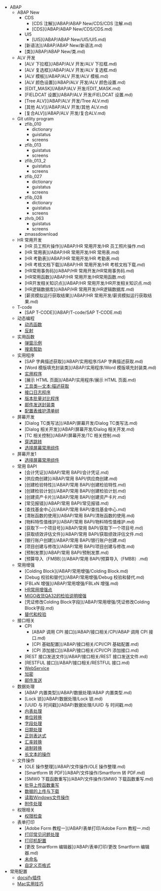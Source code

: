 <!-- _sidebar.md -->
- ABAP
  - ABAP New
    - CDS
      - [CDS 注解](/ABAP/ABAP New/CDS/CDS 注解.md)
      - [CDS](/ABAP/ABAP New/CDS/CDS.md)
    - UI5
      - [UI5](/ABAP/ABAP New/UI5/UI5.md)
    - [新语法](/ABAP/ABAP New/新语法.md)
    - [类](/ABAP/ABAP New/类.md)
  - ALV 开发
    - [ALV 下拉框](/ABAP/ALV 开发/ALV 下拉框.md)
    - [ALV 复选框](/ABAP/ALV 开发/ALV 复选框.md)
    - [ALV 模板](/ABAP/ALV 开发/ALV 模板.md)
    - [ALV 颜色设置](/ABAP/ALV 开发/ALV 颜色设置.md)
    - [EDIT_MASK](/ABAP/ALV 开发/EDIT_MASK.md)
    - [FIELDCAT 设置](/ABAP/ALV 开发/FIELDCAT 设置.md)
    - [Tree ALV](/ABAP/ALV 开发/Tree ALV.md)
    - [其他 ALV](/ABAP/ALV 开发/其他 ALV.md)
    - [复合ALV](/ABAP/ALV 开发/复合ALV.md)
  - Git utility program
    - zfib_010
      - dictionary
      - guistatus
      - screens
    - zfib_013
      - guistatus
      - screens
    - zfib_013_2
      - guistatus
      - screens
    - zfib_027
      - dictionary
      - guistatus
      - screens
    - zfib_028
      - dictionary
      - guistatus
      - screens
    - zhrb_063
      - guistatus
      - screens
    - zmassdownload
  - HR 常用开发
    - [HR 员工照片操作](/ABAP/HR 常用开发/HR 员工照片操作.md)
    - [HR 常用表](/ABAP/HR 常用开发/HR 常用表.md)
    - [HR 考勤表](/ABAP/HR 常用开发/HR 考勤表.md)
    - [HR 考核文档下载](/ABAP/HR 常用开发/HR 考核文档下载.md)
    - [HR常用事务码](/ABAP/HR 常用开发/HR常用事务码.md)
    - [HR常用函数](/ABAP/HR 常用开发/HR常用函数.md)
    - [HR开发相关知识点](/ABAP/HR 常用开发/HR开发相关知识点.md)
    - [HR逻辑数据库](/ABAP/HR 常用开发/HR逻辑数据库.md)
    - [薪资模拟运行获取结果](/ABAP/HR 常用开发/薪资模拟运行获取结果.md)
  - T-code
    - [SAP T-CODE](/ABAP/T-code/SAP T-CODE.md)
  - 动态编程
    - [动态函数](/ABAP/动态编程/动态函数.md)
    - [反射](/ABAP/动态编程/反射.md)
  - 实用函数
    - [弹窗示例](/ABAP/实用函数/弹窗示例.md)
    - [搜索帮助](/ABAP/实用函数/搜索帮助.md)
  - 实用程序
    - [SAP 字典描述获取](/ABAP/实用程序/SAP 字典描述获取.md)
    - [Word 模版填充封装类](/ABAP/实用程序/Word 模版填充封装类.md)
    - [实用程序](/ABAP/实用程序/实用程序.md)
    - [展示 HTML 页面](/ABAP/实用程序/展示 HTML 页面.md)
    - [工具类—文本:描述获取](/ABAP/实用程序/工具类—文本:描述获取.md)
    - [接口日志程序](/ABAP/实用程序/接口日志程序.md)
    - [版本批量对比程序](/ABAP/实用程序/版本批量对比程序.md)
    - [邮件发送封装类](/ABAP/实用程序/邮件发送封装类.md)
    - [配置表维护清单树](/ABAP/实用程序/配置表维护清单树.md)
  - 屏幕开发
    - [Dialog TC类写法](/ABAP/屏幕开发/Dialog TC类写法.md)
    - [Dialog 相关开发](/ABAP/屏幕开发/Dialog 相关开发.md)
    - [TC 相关控制](/ABAP/屏幕开发/TC 相关控制.md)
    - [穿透跳转](/ABAP/屏幕开发/穿透跳转.md)
    - [选择屏幕常用组件](/ABAP/屏幕开发/选择屏幕常用组件.md)
  - 屏幕开发1
    - [选择屏幕常用组件](/ABAP/屏幕开发1/选择屏幕常用组件.md)
  - 常用 BAPI
    - [会计凭证](/ABAP/常用 BAPI/会计凭证.md)
    - [供应商创建](/ABAP/常用 BAPI/供应商创建.md)
    - [创建检验特性](/ABAP/常用 BAPI/创建检验特性.md)
    - [创建检验计划](/ABAP/常用 BAPI/创建检验计划.md)
    - [创建资产卡片](/ABAP/常用 BAPI/创建资产卡片.md)
    - [常见报错](/ABAP/常用 BAPI/常见报错.md)
    - [查找基金中心](/ABAP/常用 BAPI/查找基金中心.md)
    - [清账函数的使用](/ABAP/常用 BAPI/清账函数的使用.md)
    - [物料特性值维护](/ABAP/常用 BAPI/物料特性值维护.md)
    - [获取下一个项目号](/ABAP/常用 BAPI/获取下一个项目号.md)
    - [获取绩效评估文件](/ABAP/常用 BAPI/获取绩效评估文件.md)
    - [银行账户创建](/ABAP/常用 BAPI/银行账户创建.md)
    - [项目创建与修改](/ABAP/常用 BAPI/项目创建与修改.md)
    - [预制发票](/ABAP/常用 BAPI/预制发票.md)
    - [预算导入（FMBB）](/ABAP/常用 BAPI/预算导入（FMBB）.md)
  - 常用增强
    - [Colding Block](/ABAP/常用增强/Colding Block.md)
    - [Debug 校验和替代](/ABAP/常用增强/Debug 校验和替代.md)
    - [FBLxN 增强](/ABAP/常用增强/FBLxN 增强.md)
    - [HR常用增强点](/ABAP/常用增强/HR常用增强点.md)
    - [MIGO收货QA32的检验说明增强](/ABAP/常用增强/MIGO收货QA32的检验说明增强.md)
    - [凭证修改Colding Block字段](/ABAP/常用增强/凭证修改Colding Block字段.md)
    - [替代和校验](/ABAP/常用增强/替代和校验.md)
  - 接口相关
    - CPI
      - [ABAP 调用 CPI 接口](/ABAP/接口相关/CPI/ABAP 调用 CPI 接口.md)
      - [CPI 基础配置](/ABAP/接口相关/CPI/CPI 基础配置.md)
      - [CPI 添加接口](/ABAP/接口相关/CPI/CPI 添加接口.md)
    - [REST 接口发送文件](/ABAP/接口相关/REST 接口发送文件.md)
    - [RESTFUL 接口](/ABAP/接口相关/RESTFUL 接口.md)
    - [WebService](/ABAP/接口相关/WebService.md)
    - [加密](/ABAP/接口相关/加密.md)
    - [邮件发送](/ABAP/接口相关/邮件发送.md)
  - 数据处理
    - [ABAP 内置类型](/ABAP/数据处理/ABAP 内置类型.md)
    - [Lock 锁](/ABAP/数据处理/Lock 锁.md)
    - [UUID 与 时间戳](/ABAP/数据处理/UUID 与 时间戳.md)
    - [内表处理](/ABAP/数据处理/内表处理.md)
    - [单位转换](/ABAP/数据处理/单位转换.md)
    - [字段处理](/ABAP/数据处理/字段处理.md)
    - [日期处理](/ABAP/数据处理/日期处理.md)
    - [正则表达式](/ABAP/数据处理/正则表达式.md)
    - [汇率转换](/ABAP/数据处理/汇率转换.md)
    - [进制转换](/ABAP/数据处理/进制转换.md)
    - [长文本的操作](/ABAP/数据处理/长文本的操作.md)
  - 文件操作
    - [OLE 操作整理](/ABAP/文件操作/OLE 操作整理.md)
    - [Smartform 转 PDF](/ABAP/文件操作/Smartform 转 PDF.md)
    - [SMW0 下载函数重写](/ABAP/文件操作/SMW0 下载函数重写.md)
    - [批导上传函数重写](/ABAP/文件操作/批导上传函数重写.md)
    - [数据的上传与下载](/ABAP/文件操作/数据的上传与下载.md)
    - [读取Windows文件操作](/ABAP/文件操作/读取Windows文件操作.md)
    - [附件处理](/ABAP/文件操作/附件处理.md)
  - 权限相关
    - [权限检查](/ABAP/权限相关/权限检查.md)
  - 表单打印
    - [Adobe Form 教程一](/ABAP/表单打印/Adobe Form 教程一.md)
    - [打印常见问题处理](/ABAP/表单打印/打印常见问题处理.md)
    - [打印机配置](/ABAP/表单打印/打印机配置.md)
    - [更改 Smartform 编辑器](/ABAP/表单打印/更改 Smartform 编辑器.md)
    - [未命名](/ABAP/表单打印/未命名.md)
    - [自定义页格式](/ABAP/表单打印/自定义页格式.md)
- 常用配置
  - [docsify插件](/常用配置/docsify插件.md)
  - [Mac实用技巧](/常用配置/Mac实用技巧.md)